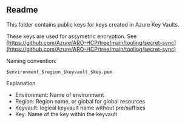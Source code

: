 ## Readme

This folder contains public keys for keys created in Azure Key Vaults.

These keys are used for assymetric encryption. See [https://github.com/Azure/ARO-HCP/tree/main/tooling/secret-sync](https://github.com/Azure/ARO-HCP/tree/main/tooling/secret-sync)

Naming convention:

`$environment_$region_$keyvault_$key.pem`

Explanation
- Environment: Name of environment
- Region: Region name, or global for global resources
- Keyvault: logical keyvault name without pre/suffixes
- Key: Name of the key within the keyvault
